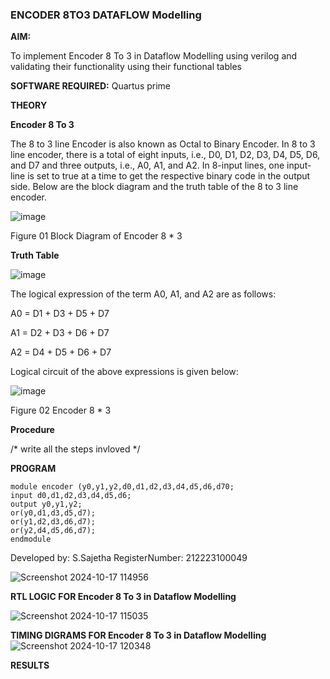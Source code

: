 ### ENCODER 8TO3 DATAFLOW Modelling

**AIM:**

To implement  Encoder 8 To 3 in Dataflow Modelling using verilog and validating their functionality using their functional tables

**SOFTWARE REQUIRED:** 
Quartus prime

**THEORY**

**Encoder 8 To 3**

The 8 to 3 line Encoder is also known as Octal to Binary Encoder. In 8 to 3 line encoder, there is a total of eight inputs, i.e., D0, D1, D2, D3, D4, D5, D6, and D7 and three outputs, i.e., A0, A1, and A2. In 8-input lines, one input-line is set to true at a time to get the respective binary code in the output side. Below are the block diagram and the truth table of the 8 to 3 line encoder.

![image](https://github.com/naavaneetha/ENCODER8TO3DATAFLOW/assets/154305477/0bc242c1-eb9e-4c47-afe5-30428470efc3)

Figure 01  Block Diagram of Encoder 8 * 3

**Truth Table**

![image](https://github.com/naavaneetha/ENCODER8TO3DATAFLOW/assets/154305477/35496b14-ae6e-4cd1-9abd-d6736b576575)

The logical expression of the term A0, A1, and A2 are as follows:

A0 = D1 + D3 + D5 + D7

A1 = D2 + D3 + D6 + D7

A2 = D4 + D5 + D6 + D7

Logical circuit of the above expressions is given below:

![image](https://github.com/naavaneetha/ENCODER8TO3DATAFLOW/assets/154305477/95acaee6-c873-4c75-89eb-ef09fb158053)

Figure 02  Encoder 8 * 3

**Procedure**

/* write all the steps invloved */

**PROGRAM**

```
module encoder (y0,y1,y2,d0,d1,d2,d3,d4,d5,d6,d70;
input d0,d1,d2,d3,d4,d5,d6;
output y0,y1,y2;
or(y0,d1,d3,d5,d7);
or(y1,d2,d3,d6,d7);
or(y2,d4,d5,d6,d7);
endmodule
```
Developed by: S.Sajetha
RegisterNumber: 212223100049

![Screenshot 2024-10-17 114956](https://github.com/user-attachments/assets/0015f546-6054-4a6a-bee9-01bcf16233da)


**RTL LOGIC FOR Encoder 8 To 3 in Dataflow Modelling**

![Screenshot 2024-10-17 115035](https://github.com/user-attachments/assets/bff5fb94-d3e0-4ff9-8b33-11575f8e6409)

**TIMING DIGRAMS FOR Encoder 8 To 3 in Dataflow Modelling**
![Screenshot 2024-10-17 120348](https://github.com/user-attachments/assets/919d9abb-06af-466d-9e1e-e6d1c78544fa)

**RESULTS**




